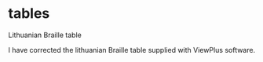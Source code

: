 # tables
Lithuanian Braille table

I have corrected the lithuanian Braille table supplied with ViewPlus software.
